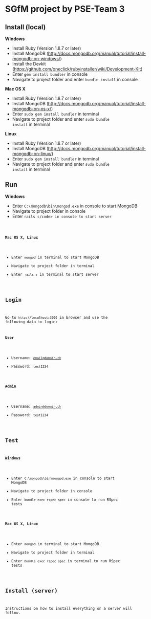 SGfM project by PSE-Team 3
=============

Install (local)
-------

__Windows__
* Install Ruby (Version 1.8.7 or later)
* Install MongoDB (http://docs.mongodb.org/manual/tutorial/install-mongodb-on-windows/)
* Install the Devkit (https://github.com/oneclick/rubyinstaller/wiki/Development-Kit)
* Enter <code>gem install bundler</code> in console
* Navigate to project folder and enter <code>bundle install</code> in console

__Mac OS X__
* Install Ruby (Version 1.8.7 or later)
* Install MongoDB (http://docs.mongodb.org/manual/tutorial/install-mongodb-on-os-x/)
* Enter <code>sudo gem install bundler</code> in terminal
* Navigate to project folder and enter <code>sudo bundle install</code> in terminal

__Linux__
* Install Ruby (Version 1.8.7 or later)
* Install MongoDB (http://docs.mongodb.org/manual/tutorial/install-mongodb-on-linux/)
* Enter <code>sudo gem install bundler</code> in terminal
* Navigate to project folder and enter <code>sudo bundle install</code> in terminal


Run
---

__Windows__
* Enter <code>C:\mongodb\bin\mongod.exe</code> in console to start MongoDB
* Navigate to project folder in console
* Enter <code>rails s/code> in console to start server

__Mac OS X, Linux__
* Enter <code>mongod</code> in terminal to start MongoDB 
* Navigate to project folder in terminal
* Enter <code>rails s</code> in terminal to start server

Login
----

Go to <code>http://localhost:3000</code> in browser and use the following data to login:

__User__
* Username: <code>email@domain.ch</code>
* Password: <code>test1234</code>

__Admin__
* Username: <code>admin@domain.ch</code>
* Password: <code>test1234</code>

Test
----

__Windows__
* Enter <code>C:\mongodb\bin\mongod.exe</code> in console to start MongoDB
* Navigate to project folder in console
* Enter <code>bundle exec rspec spec</code> in console to run RSpec tests

__Mac OS X, Linux__
* Enter <code>mongod</code> in terminal to start MongoDB 
* Navigate to project folder in terminal
* Enter <code>bundle exec rspec spec</code> in terminal to run RSpec tests

Install (server)
----

Instructions on how to install everything on a server will follow.
